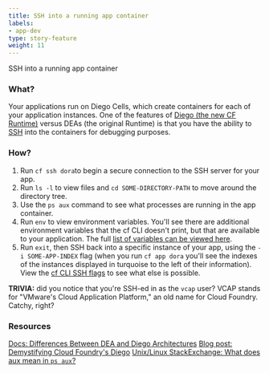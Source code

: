 ```yaml
---
title: SSH into a running app container
labels:
- app-dev
type: story-feature
weight: 11
---
```


SSH into a running app container
### What?
Your applications run on Diego Cells, which create containers for each of your application instances. One of the features of [Diego (the new CF Runtime)](http://www.starkandwayne.com/blog/demystifying-cloud-foundrys-diego/) versus DEAs (the original Runtime) is that you have the ability to [SSH](https://en.wikipedia.org/wiki/Secure_Shell) into the containers for debugging purposes.

### How?
1. Run `cf ssh dora`to begin a secure connection to the SSH server for your app.
1. Run `ls -l` to view files and `cd SOME-DIRECTORY-PATH` to move around the directory tree.
1. Use the `ps aux` command to see what processes are running in the app container.
1. Run `env` to view environment variables. You'll see there are additional environment variables that the cf CLI doesn't print, but that are available to your application. The full [list of variables can be viewed here](https://docs.cloudfoundry.org/devguide/deploy-apps/environment-variable.html).
1. Run `exit`, then SSH back into a specific instance of your app, using the `-i SOME-APP-INDEX` flag (when you run `cf app dora` you'll see the indexes of the instances displayed in turquoise to the left of their information). View the [cf CLI SSH flags](http://cli.cloudfoundry.org/en-US/cf/ssh.html) to see what else is possible.

**TRIVIA:** did you notice that you're SSH-ed in as the `vcap` user? VCAP stands for "VMware's Cloud Application Platform," an old name for Cloud Foundry. Catchy, right?

### Resources
[Docs: Differences Between DEA and Diego Architectures](https://docs.cloudfoundry.org/concepts/diego/dea-vs-diego.html)
[Blog post: Demystifying Cloud Foundry's Diego](http://www.starkandwayne.com/blog/demystifying-cloud-foundrys-diego/)
[Unix/Linux StackExchange: What does aux mean in `ps aux`?](http://unix.stackexchange.com/questions/106847/what-does-aux-mean-in-ps-aux)